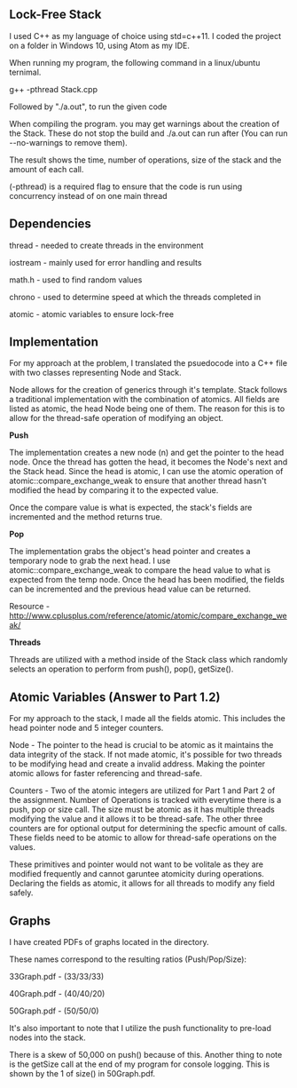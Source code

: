 Lock-Free Stack
---------------

I used C++ as my language of choice using std=c++11. I coded the project on a folder in Windows 10, using Atom as my IDE.

When running my program, the following command in a linux/ubuntu ternimal.

g++ -pthread Stack.cpp

Followed by "./a.out", to run the given code

When compiling the program. you may get warnings about the creation of the Stack. These do not stop the build and ./a.out can run after (You can run --no-warnings to remove them). 

The result shows the time, number of operations, size of the stack and the amount of each call.

(-pthread) is a required flag to ensure that the code is run using concurrency instead of on one main thread

Dependencies
------------

thread - needed to create threads in the environment

iostream - mainly used for error handling and results

math.h - used to find random values

chrono - used to determine speed at which the threads completed in

atomic - atomic variables to ensure lock-free


Implementation
--------------

For my approach at the problem, I translated the psuedocode into a C++ file with two classes representing Node and Stack.

Node allows for the creation of generics through it's template. Stack follows a traditional implementation with the combination of atomics. All fields are listed as atomic, the head Node being one of them. The reason for this is to allow for the thread-safe operation of modifying an object.

**Push**

The implementation creates a new node (n) and get the pointer to the head node. Once the thread has gotten the head, it becomes the Node's next and the Stack head. Since the head is atomic, I can use the atomic operation of atomic::compare_exchange_weak to ensure that another thread hasn't modified the head by comparing it to the expected value.

Once the compare value is what is expected, the stack's fields are incremented and the method returns true.

**Pop**

The implementation grabs the object's head pointer and creates a temporary node to grab the next head. I use atomic::compare_exchange_weak to compare the head value to what is expected from the temp node. Once the head has been modified, the fields can be incremented and the previous head value can be returned.  

Resource - http://www.cplusplus.com/reference/atomic/atomic/compare_exchange_weak/

**Threads**

Threads are utilized with a method inside of the Stack class which randomly selects an operation to perform from push(), pop(), getSize().

Atomic Variables (Answer to Part 1.2)
----------------

For my approach to the stack, I made all the fields atomic. This includes the head pointer node and 5 integer counters. 

Node - The pointer to the head is crucial to be atomic as it maintains the data integrity of the stack. If not made atomic, it's possible for two threads to be modifying head and create a invalid address. Making the pointer atomic allows for faster referencing and thread-safe.

Counters - Two of the atomic integers are utilized for Part 1 and Part 2 of the assignment. Number of Operations is tracked with everytime there is a push, pop or size call. The size must be atomic as it has multiple threads modifying the value and it allows it to be thread-safe. The other three counters are for optional output for determining the specfic amount of calls. These fields need to be atomic to allow for thread-safe operations on the values.

These primitives and pointer would not want to be volitale as they are modified frequently and cannot garuntee atomicity during operations. Declaring the fields as atomic, it allows for all threads to modify any field safely. 

Graphs
------

I have created PDFs of graphs located in the directory. 

These names correspond to the resulting ratios (Push/Pop/Size):

33Graph.pdf - (33/33/33)

40Graph.pdf - (40/40/20)

50Graph.pdf - (50/50/0)

It's also important to note that I utilize the push functionality to pre-load nodes into the stack. 

There is a skew of 50,000 on push() because of this. Another thing to note is the getSize call at the end of my program for console logging. This is shown by the 1 of size() in 50Graph.pdf. 

